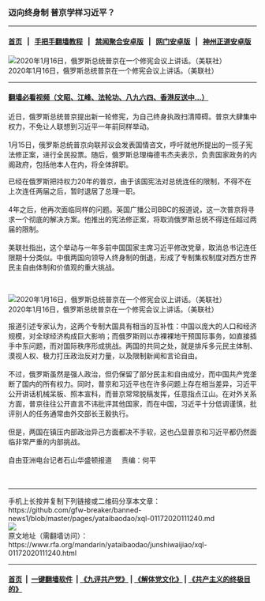 ### 迈向终身制  普京学样习近平？
------------------------

#### [首页](https://github.com/gfw-breaker/banned-news1/blob/master/README.md) &nbsp;&nbsp;|&nbsp;&nbsp; [手把手翻墙教程](https://github.com/gfw-breaker/guides/wiki) &nbsp;&nbsp;|&nbsp;&nbsp; [禁闻聚合安卓版](https://github.com/gfw-breaker/bn-android) &nbsp;&nbsp;|&nbsp;&nbsp; [网门安卓版](https://github.com/oGate2/oGate) &nbsp;&nbsp;|&nbsp;&nbsp; [神州正道安卓版](https://github.com/SzzdOgate/update) 



<div id="headerimg">
 <img alt="2020年1月16日，俄罗斯总统普京在一个修宪会议上讲话。（美联社）" src="https://www.rfa.org/mandarin/yataibaodao/junshiwaijiao/xql-01172020111240.html/1/@@images/e8fb8703-c996-4a7d-bab0-0c5e7b6e98d2.jpeg" title="2020年1月16日，俄罗斯总统普京在一个修宪会议上讲话。（美联社）"/>
 <div id="headerimgcontents">
  <div id="headerimgcaption">
   <span>
    2020年1月16日，俄罗斯总统普京在一个修宪会议上讲话。（美联社）
   </span>
   <!-- zoomattribute -->
  </div>
  <!-- headerimgcaption -->
 </div>
 <!-- headerimagecontents -->
</div>

<hr/>


#### [翻墙必看视频（文昭、江峰、法轮功、八九六四、香港反送中...）](http://167.172.214.107/home.html)

<div id="storytext">
 <div>
  <div class="slot_header">
  </div>
 </div>
 <p>
  近日，俄罗斯总统普京提出新一轮修宪，为自己终身执政扫清障碍。普京大肆集中权力，不免让人联想到习近平一年前同样举动。
  <br/>
  <br/>
  1月15日，俄罗斯总统普京向联邦议会发表国情咨文，呼吁就他所提出的一揽子宪法修正案，进行全民投票。随后，俄罗斯总理梅德韦杰夫表示，负责国家政务的内阁政府，包括他本人在内，将全体辞职。
 </p>
 <p>
 </p>
 <p>
 </p>
 <p>
  已经在俄罗斯把持权力20年的普京，由于该国宪法对总统连任的限制，不得不在上次连任两届之后，暂时退居了总理一职。
  <br/>
  <br/>
  4年之后，他再次面临同样的问题。英国广播公司BBC的报道说，这一次普京将寻求一个彻底的解决方案。他推出的宪法修正案，将取消俄罗斯总统不得连任超过两届的限制。
  <br/>
  <br/>
  美联社指出，这个举动与一年多前中国国家主席习近平修改党章，取消总书记连任限期十分类似。中俄两国向领导人终身制的倒退，形成了专制集权制度对西方世界民主自由体制和价值观的重大挑战。
 </p>
 <p>
  <br/>
  <div class="image-inline captioned" style="width:2500px;">
   <div style="width:2500px;">
    <img alt="2020年1月16日，俄罗斯总统普京在一个修宪会议上讲话。（美联社）" src="https://www.rfa.org/mandarin/yataibaodao/junshiwaijiao/xql-01172020111240.html/2" title="2020年1月16日，俄罗斯总统普京在一个修宪会议上讲话。（美联社）"/>
   </div>
   <div class="image-caption">
    <span style="width:2500px;">
     2020年1月16日，俄罗斯总统普京在一个修宪会议上讲话。（美联社）
    </span>
    <span class="copyright">
    </span>
   </div>
  </div>
 </p>
 <p>
  报道引述专家认为，这两个专制大国具有相当的互补性：中国以庞大的人口和经济规模，对全球经济构成巨大影响；而俄罗斯则以赤裸裸地干预国际事务，如直接插手中东问题，而对国际秩序形成挑战。两国的共同之处，就是排斥多元民主体制、漠视人权、极力打压政治反对力量，以及限制新闻和言论自由。
  <br/>
  <br/>
  不过，俄罗斯虽然是强人政治，但仍保留了部分民主和自由成分，而中国共产党垄断了国内的所有权力。同时，普京和习近平也在许多问题上存在相当差异，习近平公开讲话机械呆板、照本宣科，而普京常常脱稿发挥，任意指点江山。在对外关系方面，普京往往公开直言不讳批评其他国家，而在中国，习近平十分低调谨慎，批评别人的任务通常由外交部长王毅执行。
  <br/>
  <br/>
  但是，两国在镇压内部政治异己方面都决不手软，这也凸显普京和习近平都仍然面临非常严重的内部挑战。
  <br/>
  <br/>
  自由亚洲电台记者石山华盛顿报道     责编：何平
  <br/>
  <br/>
  <br/>
 </p>
</div>

<hr/>
手机上长按并复制下列链接或二维码分享本文章：<br/>
https://github.com/gfw-breaker/banned-news1/blob/master/pages/yataibaodao/xql-01172020111240.md <br/>
<a href='https://github.com/gfw-breaker/banned-news1/blob/master/pages/yataibaodao/xql-01172020111240.md'><img src='https://github.com/gfw-breaker/banned-news1/blob/master/pages/yataibaodao/xql-01172020111240.md.png'/></a> <br/>
原文地址（需翻墙访问）：https://www.rfa.org/mandarin/yataibaodao/junshiwaijiao/xql-01172020111240.html


------------------------
#### [首页](https://github.com/gfw-breaker/banned-news1/blob/master/README.md) &nbsp;|&nbsp; [一键翻墙软件](https://github.com/gfw-breaker/nogfw/blob/master/README.md) &nbsp;| [《九评共产党》](https://github.com/gfw-breaker/9ping.md/blob/master/README.md#九评之一评共产党是什么) | [《解体党文化》](https://github.com/gfw-breaker/jtdwh.md/blob/master/README.md) | [《共产主义的终极目的》](https://github.com/gfw-breaker/gczydzjmd.md/blob/master/README.md)


<img src='http://gfw-breaker.win/banned-news/pages/yataibaodao/xql-01172020111240.md' width='0px' height='0px'/>